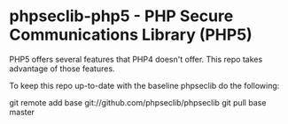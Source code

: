 # phpseclib-php5 - PHP Secure Communications Library (PHP5)

PHP5 offers several features that PHP4 doesn't offer. This repo takes advantage of those features.

To keep this repo up-to-date with the baseline phpseclib do the following:

git remote add base git://github.com/phpseclib/phpseclib
git pull base master
